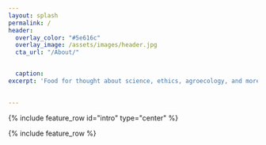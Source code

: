 ```yaml
---
layout: splash
permalink: /
header:
  overlay_color: "#5e616c"
  overlay_image: /assets/images/header.jpg
  cta_url: "/About/"


  caption:
excerpt: 'Food for thought about science, ethics, agroecology, and more.'   
  

---
```



{% include feature_row id="intro" type="center" %}

{% include feature_row %}


